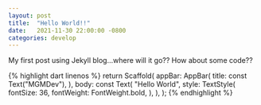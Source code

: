 ```yaml
---
layout: post
title:  "Hello World!!"
date:   2021-11-30 22:00:00 -0800
categories: develop
---
```

My first post using Jekyll blog...where will it go?? How about some code??

{% highlight dart linenos %}
return Scaffold(
  appBar: AppBar(
    title: const Text("MGMDev"),
  ),
  body: const Text(
    "Hello World",
    style: TextStyle(
      fontSize: 36,
      fontWeight: FontWeight.bold,
    ),
  ),
);
{% endhighlight %}
